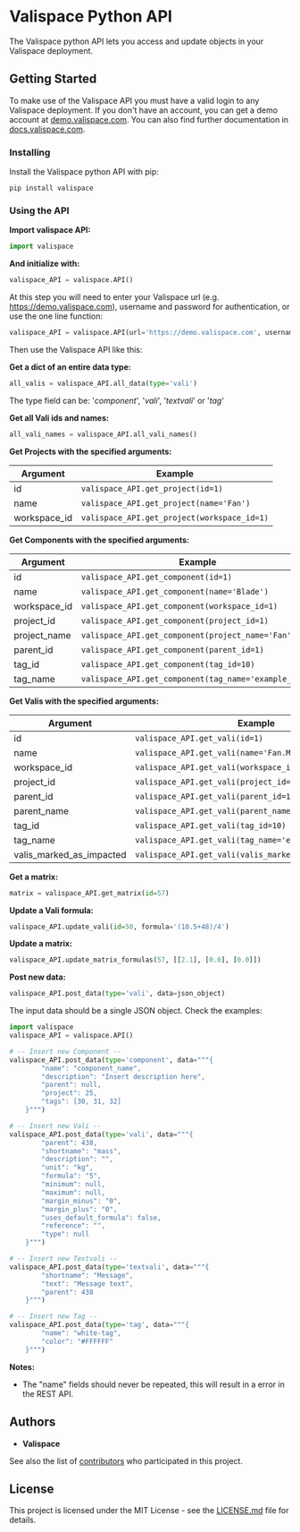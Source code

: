 # Valispace Python API

The Valispace python API lets you access and update objects in your Valispace deployment.

## Getting Started

To make use of the Valispace API you must have a valid login to any Valispace deployment. If you don't have an account, you can get a demo account at [demo.valispace.com](https://demo.valispace.com). You can also find further documentation in [docs.valispace.com](http://www.valispace.com/docs/).

### Installing

Install the Valispace python API with pip:

```
pip install valispace
```

### Using the API

**Import valispace API:**

```python
import valispace
```

**And initialize with:**

```python
valispace_API = valispace.API()
```

At this step you will need to enter your Valispace url (e.g. https://demo.valispace.com), username and password for authentication, or use the one line function:

```python
valispace_API = valispace.API(url='https://demo.valispace.com', username='demo_user', password='xxxxx')
```

Then use the Valispace API like this:

**Get a dict of an entire data type:**

```python
all_valis = valispace_API.all_data(type='vali')
```
The type field can be: '*component*', '*vali*', '*textvali*' or '*tag*'


**Get all Vali ids and names:**
```python
all_vali_names = valispace_API.all_vali_names()
```

**Get Projects with the specified arguments:**

Argument | Example
------------- | -------------
id | `valispace_API.get_project(id=1)`
name | `valispace_API.get_project(name='Fan')`
workspace_id | `valispace_API.get_project(workspace_id=1)`


**Get Components with the specified arguments:**

Argument | Example
------------- | -------------
id | `valispace_API.get_component(id=1)`
name | `valispace_API.get_component(name='Blade')`
workspace_id | `valispace_API.get_component(workspace_id=1)`
project_id | `valispace_API.get_component(project_id=1)`
project_name | `valispace_API.get_component(project_name='Fan')`
parent_id | `valispace_API.get_component(parent_id=1)`
tag_id | `valispace_API.get_component(tag_id=10)`
tag_name | `valispace_API.get_component(tag_name='example_tag')`


**Get Valis with the specified arguments:**

Argument | Example
------------- | -------------
id | `valispace_API.get_vali(id=1)`
name | `valispace_API.get_vali(name='Fan.Mass')`
workspace_id | `valispace_API.get_vali(workspace_id=1)`
project_id | `valispace_API.get_vali(project_id=1)`
parent_id | `valispace_API.get_vali(parent_id=1)`
parent_name | `valispace_API.get_vali(parent_name='Fan')`
tag_id | `valispace_API.get_vali(tag_id=10)`
tag_name | `valispace_API.get_vali(tag_name='example_tag')`
valis_marked_as_impacted | `valispace_API.get_vali(valis_marked_as_impacted='10')`


**Get a matrix:**

```python
matrix = valispace_API.get_matrix(id=57)
```


**Update a Vali formula:**

```python
valispace_API.update_vali(id=50, formula='(10.5+48)/4')
```


**Update a matrix:**

```python
valispace_API.update_matrix_formulas(57, [[2.1], [0.0], [0.0]])
```


**Post new data:**

```python
valispace_API.post_data(type='vali', data=json_object)
```

The input data should be a single JSON object. Check the examples:
```python
import valispace
valispace_API = valispace.API()

# -- Insert new Component --
valispace_API.post_data(type='component', data="""{
        "name": "component_name",
        "description": "Insert description here",
        "parent": null,
        "project": 25,
        "tags": [30, 31, 32]
    }""")

# -- Insert new Vali --
valispace_API.post_data(type='vali', data="""{
        "parent": 438,
        "shortname": "mass",
        "description": "",
        "unit": "kg",
        "formula": "5",
        "minimum": null,
        "maximum": null,
        "margin_minus": "0",
        "margin_plus": "0",
        "uses_default_formula": false,
        "reference": "",
        "type": null
    }""")

# -- Insert new Textvali --
valispace_API.post_data(type='textvali', data="""{
        "shortname": "Message",
        "text": "Message text",
        "parent": 438
    }""")

# -- Insert new Tag --
valispace_API.post_data(type='tag', data="""{
        "name": "white-tag",
        "color": "#FFFFFF"
    }""")
```

**Notes:**
- The "name" fields should never be repeated, this will result in a error in the REST API.


<!-- ## Contributing

Please read [CONTRIBUTING.md](https://gist.github.com/PurpleBooth/b24679402957c63ec426) for details on our code of conduct, and the process for submitting pull requests to us. -->

## Authors

* **Valispace**

See also the list of [contributors](https://github.com/your/project/contributors) who participated in this project.

## License

This project is licensed under the MIT License - see the [LICENSE.md](LICENSE.md) file for details.

<!-- ## Acknowledgments

* Hat tip to anyone who's code was used
* Inspiration
* etc -->
